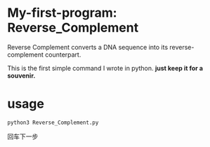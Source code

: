 My-first-program: Reverse_Complement
====
Reverse Complement converts a DNA sequence into its reverse-complement counterpart. 

This is the first simple command I wrote in python. **just keep it for a souvenir.**
# usage
```python3 Reverse_Complement.py```


 回车下一步

